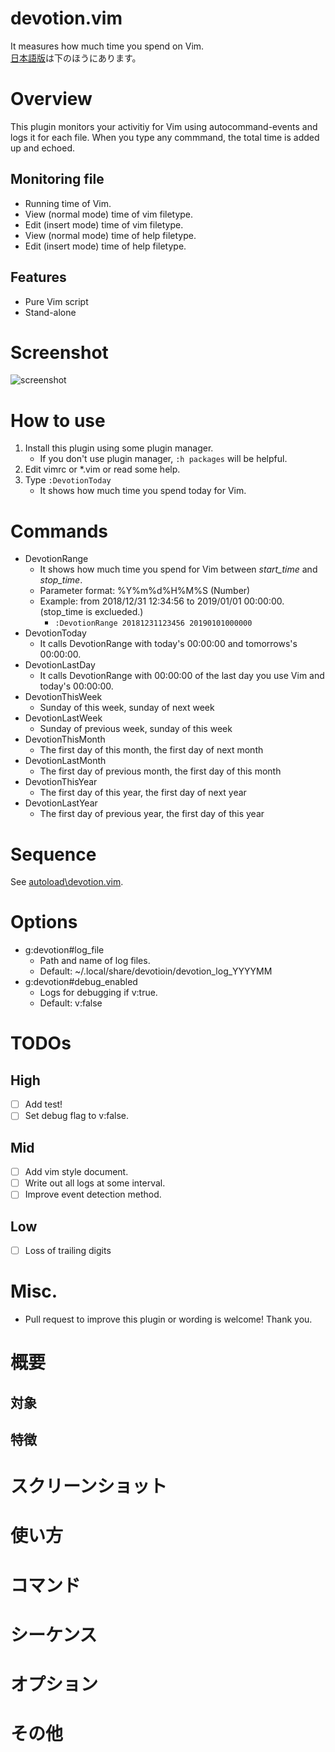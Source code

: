 # devotion.vim
It measures how much time you spend on Vim.  
[日本語版](https://github.com/mnishz/devotion.vim#%E6%A6%82%E8%A6%81)は下のほうにあります。

# Overview
This plugin monitors your activitiy for Vim using autocommand-events and logs it for each file.
When you type any commmand, the total time is added up and echoed.
## Monitoring file
- Running time of Vim.
- View (normal mode) time of vim filetype.
- Edit (insert mode) time of vim filetype.
- View (normal mode) time of help filetype.
- Edit (insert mode) time of help filetype.
## Features
- Pure Vim script
- Stand-alone

# Screenshot
![screenshot](https://raw.github.com/wiki/mnishz/devotion.vim/images/screenshot.png)

# How to use
1. Install this plugin using some plugin manager.
    - If you don't use plugin manager, `:h packages` will be helpful.
1. Edit vimrc or *.vim or read some help.
1. Type `:DevotionToday`
    - It shows how much time you spend today for Vim.

# Commands
- DevotionRange
    - It shows how much time you spend for Vim between *start_time* and *stop_time*.
    - Parameter format: %Y%m%d%H%M%S (Number)
    - Example: from 2018/12/31 12:34:56 to 2019/01/01 00:00:00. (stop_time is exclueded.)
        - `:DevotionRange 20181231123456 20190101000000`
- DevotionToday
    - It calls DevotionRange with today's 00:00:00 and tomorrows's 00:00:00.
- DevotionLastDay
    - It calls DevotionRange with 00:00:00 of the last day you use Vim and today's 00:00:00.
- DevotionThisWeek
    - Sunday of this week, sunday of next week
- DevotionLastWeek
    - Sunday of previous week, sunday of this week
- DevotionThisMonth
    - The first day of this month, the first day of next month
- DevotionLastMonth
    - The first day of previous month, the first day of this month
- DevotionThisYear
    - The first day of this year, the first day of next year
- DevotionLastYear
    - The first day of previous year, the first day of this year

# Sequence
See [autoload\devotion.vim](https://github.com/mnishz/devotion.vim/blob/988a4ef08f48f8add8f3939d86bdcb486ee6e4f7/autoload/devotion.vim#L147).

# Options
- g:devotion#log_file
    - Path and name of log files.
    - Default: ~/.local/share/devotioin/devotion_log_YYYYMM
- g:devotion#debug_enabled
    - Logs for debugging if v:true.
    - Default: v:false

# TODOs
## High
- [ ] Add test!
- [ ] Set debug flag to v:false.
## Mid
- [ ] Add vim style document.
- [ ] Write out all logs at some interval.
- [ ] Improve event detection method.
## Low
- [ ] Loss of trailing digits

# Misc.
- Pull request to improve this plugin or wording is welcome! Thank you.

# 概要
## 対象
## 特徴
# スクリーンショット
# 使い方
# コマンド
# シーケンス
# オプション
# その他
